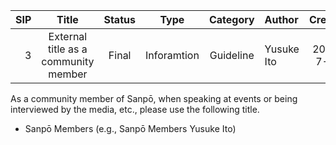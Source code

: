 |SIP|Title|Status|Type|Category|Author|Created|
|--:|:--:|:--:|:--:|:--:|:--|:--:|
|3| External title as a community member | Final | Inforamtion |Guideline|Yusuke Ito|2023-7-20|

As a community member of Sanpō, when speaking at events or being interviewed by the media, etc., please use the following title.

- Sanpō Members
  (e.g., Sanpō Members Yusuke Ito)
